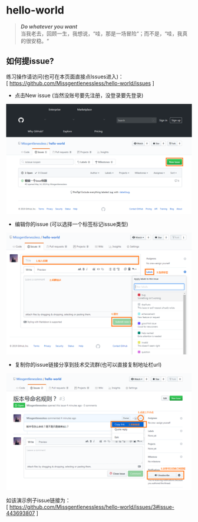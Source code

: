 # hello-world

 > ***Do whatever you want***    
 > 当我老去，回顾一生，我想说，“哇，那是一场冒险“；而不是，“哇，我真的很安稳。“
 
 
## 如何提issue?

练习操作请访问(也可在本页面直接点Issues进入)：    
[ https://github.com/Missgentlenessless/hello-world/issues ]

- 点击New issue (当然没账号要先注册，没登录要先登录)
<img src= "https://github.com/Missgentlenessless/hello-world/blob/master/1.png">
 
- 编辑你的issue (可以选择一个标签标记issue类型)
<img src= "https://github.com/Missgentlenessless/hello-world/blob/master/2.png">
 
- 复制你的issue链接分享到技术交流群(也可以直接复制地址栏url)
<img src= "https://github.com/Missgentlenessless/hello-world/blob/master/3.png">
 
如该演示例子issue链接为：    
[ https://github.com/Missgentlenessless/hello-world/issues/3#issue-443693807 ]



